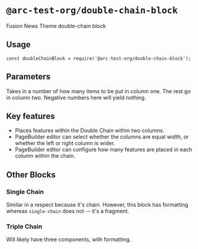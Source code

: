 # `@arc-test-org/double-chain-block`

Fusion News Theme double-chain block

## Usage

```
const doubleChainBlock = require('@arc-test-org/double-chain-block');
```

## Parameters 

Takes in a number of how many items to be put in column one. The rest go in column two. Negative numbers here will yield nothing.

## Key features

- Places features within the Double Chain within two columns. 
- PageBuilder editor can select whether the columns are equal width, or whether the left or right column is wider. 
- PageBuilder editor can configure how many features are placed in each column within the chain. 

## Other Blocks 

### Single Chain
Similar in a respect because it's chain. However, this block has formatting whereas `single-chain` does not -- it's a fragment. 

### Triple Chain 
Will likely have three components, with formatting.